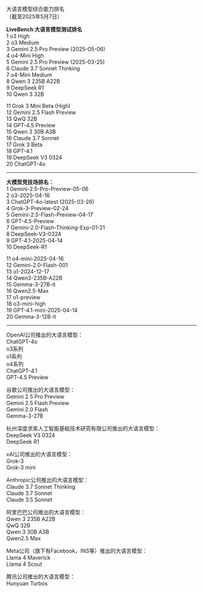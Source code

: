 大语言模型综合能力排名  
（截至2025年5月7日）  

**LiveBench 大语言模型测试排名**  
1  o3 High  
2  o3 Medium  
3  Gemini 2.5 Pro Preview (2025-05-06)  
4  o4-Mini High  
5  Gemini 2.5 Pro Preview (2025-03-25)  
6  Claude 3.7 Sonnet Thinking  
7  o4-Mini Medium  
8  Qwen 3 235B A22B  
9  DeepSeek R1  
10 Qwen 3 32B

11 Grok 3 Mini Beta (High)  
12 Gemini 2.5 Flash Preview  
13 QwQ 32B  
14 GPT-4.5 Preview  
15 Qwen 3 30B A3B  
16 Claude 3.7 Sonnet  
17 Grok 3 Beta  
18 GPT-4.1  
19 DeepSeek V3 0324  
20 ChatGPT-4o  


---  

**大模型竞技场排名：**  
1  Gemini-2.5-Pro-Preview-05-06  
2  o3-2025-04-16  
3  ChatGPT-4o-latest (2025-03-26)  
4  Grok-3-Preview-02-24  
5  Gemini-2.5-Flash-Preview-04-17  
6  GPT-4.5-Preview  
7  Gemini-2.0-Flash-Thinking-Exp-01-21  
8  DeepSeek-V3-0324  
9  GPT-4.1-2025-04-14  
10  DeepSeek-R1  

11  o4-mini-2025-04-16  
12  Gemini-2.0-Flash-001  
13  o1-2024-12-17  
14  Qwen3-235B-A22B  
15  Gemma-3-27B-it  
16  Qwen2.5-Max  
17  o1-preview  
18  o3-mini-high  
19  GPT-4.1-mini-2025-04-14  
20  Gemma-3-12B-it  

---

OpenAI公司推出的大语言模型：  
ChatGPT-4o  
o3系列  
o1系列  
o4系列  
ChatGPT-4.1  
GPT-4.5 Preview


谷歌公司推出的大语言模型：  
Gemini 2.5 Pro Preview  
Gemini 2.5 Flash Preview  
Gemini 2.0 Flash  
Gemma-3-27B

杭州深度求索人工智能基础技术研究有限公司推出的大语言模型：  
DeepSeek V3 0324  
DeepSeek R1  



xAI公司推出的大语言模型：  
Grok-3  
Grok-3 mini


Anthropic公司推出的大语言模型：  
Claude 3.7 Sonnet Thinking  
Claude 3.7 Sonnet  
Claude 3.5 Sonnet  



阿里巴巴公司推出的大语言模型：  
Qwen 3 235B A22B  
QwQ 32B  
Qwen 3 30B A3B  
Qwen2.5 Max  



Meta公司（旗下有Facebook，INS等）推出的大语言模型：  
Llama 4 Maverick  
Llama 4 Scout



腾讯公司推出的大语言模型：  
Hunyuan Turbos
